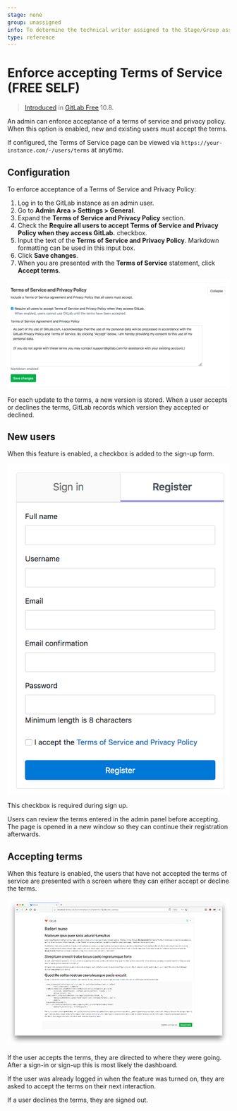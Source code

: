 ```yaml
---
stage: none
group: unassigned
info: To determine the technical writer assigned to the Stage/Group associated with this page, see https://about.gitlab.com/handbook/engineering/ux/technical-writing/#assignments
type: reference
---
```


# Enforce accepting Terms of Service **(FREE SELF)**

> [Introduced](https://gitlab.com/gitlab-org/gitlab-foss/-/merge_requests/18570) in [GitLab Free](https://about.gitlab.com/pricing/) 10.8.

An admin can enforce acceptance of a terms of service and privacy policy. When this option is enabled, new and existing users must accept the terms.

If configured, the Terms of Service page can be viewed via `https://your-instance.com/-/users/terms` at anytime.

## Configuration

To enforce acceptance of a Terms of Service and Privacy Policy:

1. Log in to the GitLab instance as an admin user.
1. Go to **Admin Area > Settings > General**.
1. Expand the **Terms of Service and Privacy Policy** section.
1. Check the **Require all users to accept Terms of Service and Privacy Policy when they access
   GitLab.** checkbox.
1. Input the text of the **Terms of Service and Privacy Policy**. Markdown formatting can be used in this input box.
1. Click **Save changes**.
1. When you are presented with the **Terms of Service** statement, click **Accept terms**.

![Enable enforcing Terms of Service](img/enforce_terms.png)

For each update to the terms, a new version is stored. When a user accepts or declines the terms,
GitLab records which version they accepted or declined.

## New users

When this feature is enabled, a checkbox is added to the sign-up form.

![Sign up form](img/sign_up_terms.png)

This checkbox is required during sign up.

Users can review the terms entered in the admin panel before
accepting. The page is opened in a new window so they can
continue their registration afterwards.

## Accepting terms

When this feature is enabled, the users that have not accepted the
terms of service are presented with a screen where they can either
accept or decline the terms.

![Respond to terms](img/respond_to_terms.png)

If the user accepts the terms, they are directed to where they
were going. After a sign-in or sign-up this is most likely the
dashboard.

If the user was already logged in when the feature was turned on,
they are asked to accept the terms on their next interaction.

If a user declines the terms, they are signed out.

<!-- ## Troubleshooting

Include any troubleshooting steps that you can foresee. If you know beforehand what issues
one might have when setting this up, or when something is changed, or on upgrading, it's
important to describe those, too. Think of things that may go wrong and include them here.
This is important to minimize requests for support, and to avoid doc comments with
questions that you know someone might ask.

Each scenario can be a third-level heading, e.g. `### Getting error message X`.
If you have none to add when creating a doc, leave this section in place
but commented out to help encourage others to add to it in the future. -->
